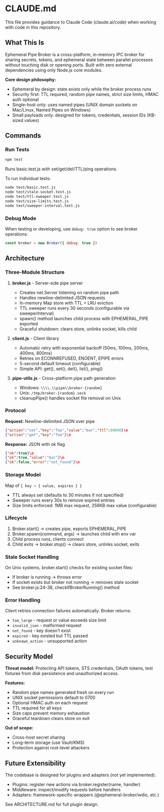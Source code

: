 # CLAUDE.md

This file provides guidance to Claude Code (claude.ai/code) when working with code in this repository.

## What This Is

Ephemeral Pipe Broker is a cross-platform, in-memory IPC broker for sharing secrets, tokens, and ephemeral state between parallel processes without touching disk or opening ports. Built with zero external dependencies using only Node.js core modules.

**Core design philosophy:**

- Ephemeral by design: state exists only while the broker process runs
- Security first: TTL required, random pipe names, strict size limits, HMAC auth optional
- Single-host only: uses named pipes (UNIX domain sockets on Mac/Linux, Named Pipes on Windows)
- Small payloads only: designed for tokens, credentials, session IDs (KB-sized values)

## Commands

### Run Tests

```bash
npm test
```

Runs basic.test.js with set/get/del/TTL/ping operations.

To run individual tests:

```bash
node test/basic.test.js
node test/stale-socket.test.js
node test/ttl-sweeper.test.js
node test/size-limits.test.js
node test/sweeper-interval.test.js
```

### Debug Mode

When testing or developing, use `debug: true` option to see broker operations:

```javascript
const broker = new Broker({ debug: true })
```

## Architecture

### Three-Module Structure

1. **broker.js** - Server-side pipe server
   - Creates net.Server listening on random pipe path
   - Handles newline-delimited JSON requests
   - In-memory Map store with TTL + LRU eviction
   - TTL sweeper runs every 30 seconds (configurable via sweeperInterval)
   - spawn() method launches child process with EPHEMERAL_PIPE exported
   - Graceful shutdown: clears store, unlinks socket, kills child

2. **client.js** - Client library
   - Automatic retry with exponential backoff (50ms, 100ms, 200ms, 400ms, 800ms)
   - Retries on ECONNREFUSED, ENOENT, EPIPE errors
   - 5-second default timeout (configurable)
   - Simple API: get(), set(), del(), list(), ping()

3. **pipe-utils.js** - Cross-platform pipe path generation
   - Windows: `\\\\.\\pipe\\broker-{random}`
   - Unix: `/tmp/broker-{random}.sock`
   - cleanupPipe() handles socket file removal on Unix

### Protocol

**Request:** Newline-delimited JSON over pipe

```json
{"action":"set","key":"foo","value":"bar","ttl":60000}\n
{"action":"get","key":"foo"}\n
```

**Response:** JSON with ok flag

```json
{"ok":true}\n
{"ok":true,"value":"bar"}\n
{"ok":false,"error":"not_found"}\n
```

### Storage Model

Map of `{ key → { value, expires } }`

- TTL always set (defaults to 30 minutes if not specified)
- Sweeper runs every 30s to remove expired entries
- Size limits enforced: 1MB max request, 256KB max value (configurable)

### Lifecycle

1. Broker.start() → creates pipe, exports EPHEMERAL_PIPE
2. Broker.spawn(command, args) → launches child with env var
3. Child process runs, clients connect
4. Child exits → broker.stop() → clears store, unlinks socket, exits

### Stale Socket Handling

On Unix systems, broker.start() checks for existing socket files:

- If broker is running → throws error
- If socket exists but broker not running → removes stale socket
- See broker.js:24-38, checkIfBrokerRunning() method

### Error Handling

Client retries connection failures automatically. Broker returns:

- `too_large` - request or value exceeds size limit
- `invalid_json` - malformed request
- `not_found` - key doesn't exist
- `expired` - key existed but TTL passed
- `unknown_action` - unsupported action

## Security Model

**Threat model:** Protecting API tokens, STS credentials, OAuth tokens, test fixtures from disk persistence and unauthorized access.

**Features:**

- Random pipe names generated fresh on every run
- UNIX socket permissions default to 0700
- Optional HMAC auth on each request
- TTL required for all keys
- Size caps prevent memory exhaustion
- Graceful teardown clears store on exit

**Out of scope:**

- Cross-host secret sharing
- Long-term storage (use Vault/KMS)
- Protection against root-level attackers

## Future Extensibility

The codebase is designed for plugins and adapters (not yet implemented):

- Plugins: register new actions via broker.register(name, handler)
- Middleware: inspect/modify requests before handlers
- Adapters: framework-specific wrappers (@ephemeral-broker/wdio, etc.)

See ARCHITECTURE.md for full plugin design.

